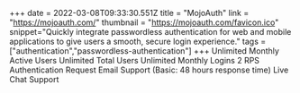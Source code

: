 +++
date = 2022-03-08T09:33:30.551Z
title = "MojoAuth"
link = "https://mojoauth.com/"
thumbnail = "https://mojoauth.com/favicon.ico"
snippet="Quickly integrate passwordless authentication for web and mobile applications to give users a smooth, secure login experience."
tags = ["authentication","passwordless-authentication"]
+++
Unlimited Monthly Active Users
Unlimited Total Users
Unlimited Monthly Logins
2 RPS Authentication Request
Email Support (Basic: 48 hours response time)
Live Chat Support
